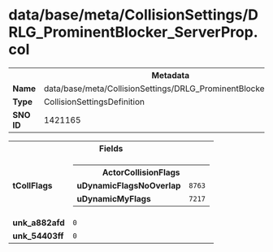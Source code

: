 <h1>data/base/meta/CollisionSettings/DRLG_ProminentBlocker_ServerProp.col</h1><table><tr><th colspan="100%">Metadata</th></tr><tr><td><b>Name</b></td><td>data/base/meta/CollisionSettings/DRLG_ProminentBlocker_ServerProp.col</td></tr><tr><td><b>Type</b></td><td>CollisionSettingsDefinition</td></tr><tr><td><b>SNO ID</b></td><td>1421165</td></tr></table>

<table><tr><th colspan="100%">Fields</th></tr><tr><td><b>tCollFlags</b></td><td><table><tr><th colspan="100%">ActorCollisionFlags</th></tr><tr><td><b>uDynamicFlagsNoOverlap</b></td><td><code>8763</code></td></tr><tr><td><b>uDynamicMyFlags</b></td><td><code>7217</code></td></tr></table>

</td></tr><tr><td><b>unk_a882afd</b></td><td><code>0</code></td></tr><tr><td><b>unk_54403ff</b></td><td><code>0</code></td></tr></table>

